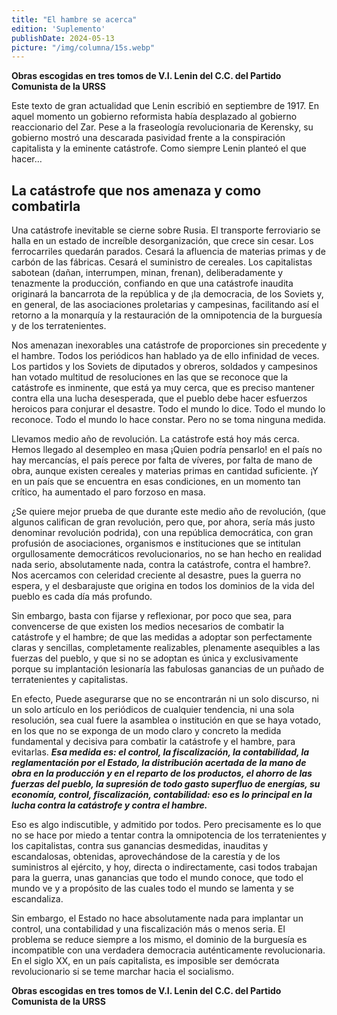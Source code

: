 ```yaml
---
title: "El hambre se acerca"
edition: 'Suplemento'
publishDate: 2024-05-13
picture: "/img/columna/15s.webp"
---
```

**Obras escogidas en tres tomos de V.I. Lenin del C.C. del Partido Comunista de la URSS**

Este texto de gran actualidad que Lenin escribió en septiembre de 1917. En aquel momento un gobierno reformista había desplazado al gobierno reaccionario del Zar. Pese a la fraseología revolucionaria de Kerensky, su gobierno mostró una descarada pasividad frente a la conspiración capitalista y la eminente catástrofe. Como siempre Lenin planteó el que hacer…

## La catástrofe que nos amenaza y como combatirla

Una catástrofe inevitable se cierne sobre Rusia. El transporte ferroviario se halla en un estado de increíble desorganización, que crece sin cesar. Los ferrocarriles quedarán parados. Cesará la afluencia de materias primas y de carbón de las fábricas. Cesará el suministro de cereales. Los capitalistas sabotean (dañan, interrumpen, minan, frenan), deliberadamente y tenazmente la producción, confiando en que una catástrofe inaudita originará la bancarrota de la república y de ¡la democracia, de los Soviets y, en general, de las asociaciones proletarias y campesinas, facilitando así el retorno a la monarquía y la restauración de la omnipotencia de la burguesía y de los terratenientes.

Nos amenazan inexorables una catástrofe de proporciones sin precedente y el hambre. Todos los periódicos han hablado ya de ello infinidad de veces. Los partidos y los Soviets de diputados y obreros, soldados y campesinos han votado multitud de resoluciones en las que se reconoce que la catástrofe es inminente, que está ya muy cerca, que es preciso mantener contra ella una lucha desesperada, que el pueblo debe hacer esfuerzos heroicos para conjurar el desastre. Todo el mundo lo dice. Todo el mundo lo reconoce. Todo el mundo lo hace constar. Pero no se toma ninguna medida.

Llevamos medio año de revolución. La catástrofe está hoy más cerca. Hemos llegado al desempleo en masa ¡Quien podría pensarlo! en el país no hay mercancías, el país perece por falta de víveres, por falta de mano de obra, aunque existen cereales y materias primas en cantidad suficiente. ¡Y en un país que se encuentra en esas condiciones, en un momento tan crítico, ha aumentado el paro forzoso en masa.

¿Se quiere mejor prueba de que durante este medio año de revolución, (que algunos califican de gran revolución, pero que,  por ahora, sería más justo denominar revolución podrida), con una república   democrática, con gran profusión de asociaciones, organismos e instituciones que se intitulan orgullosamente democráticos revolucionarios, no se han hecho en realidad  nada serio, absolutamente nada, contra la catástrofe, contra el hambre?. Nos acercamos con celeridad creciente al desastre, pues la guerra no espera, y el desbarajuste que origina en todos los dominios de la vida del pueblo es cada día más profundo.

Sin embargo, basta con fijarse y reflexionar, por poco que sea, para convencerse de que existen los medios necesarios de combatir la catástrofe y el hambre; de que las medidas a adoptar son perfectamente claras y sencillas, completamente realizables, plenamente asequibles a las fuerzas del pueblo, y que si no se adoptan es única y exclusivamente porque su implantación lesionaría las fabulosas ganancias de un puñado de terratenientes y capitalistas.

En efecto, Puede asegurarse que no se encontrarán ni un solo discurso, ni un solo artículo en los periódicos de cualquier tendencia, ni una sola resolución, sea cual fuere la asamblea o institución en que se haya votado, en los que no se exponga de un modo claro y concreto la medida fundamental y decisiva para combatir la catástrofe y el hambre, para evitarlas. _**Esa medida es:  el control, la fiscalización, la contabilidad, la reglamentación por el Estado, la distribución acertada de la mano de obra en la producción y en el reparto de los productos, el ahorro de las fuerzas del pueblo, la supresión de todo gasto superfluo de energías, su economía, control, fiscalización, contabilidad: eso es lo principal en la lucha contra la catástrofe y contra el hambre.**_

Eso es algo indiscutible, y admitido por todos. Pero precisamente es lo que no se hace por miedo a tentar contra la omnipotencia de los terratenientes y los capitalistas, contra sus ganancias desmedidas, inauditas y escandalosas, obtenidas, aprovechándose de la carestía y de los suministros al ejército, y hoy, directa o indirectamente, casi todos trabajan para la guerra, unas ganancias que todo el mundo conoce, que todo el mundo ve y a propósito de las cuales todo el mundo se lamenta y se escandaliza.

Sin embargo, el Estado no hace absolutamente nada para implantar un control, una contabilidad y una fiscalización más o menos seria. El problema se reduce siempre a los mismo, el dominio de la burguesía es incompatible con una verdadera democracia auténticamente revolucionaria. En el siglo XX, en un país capitalista, es imposible ser demócrata revolucionario si se teme marchar hacia el socialismo.

**Obras escogidas en tres tomos de V.I. Lenin del C.C. del Partido Comunista de la URSS**
